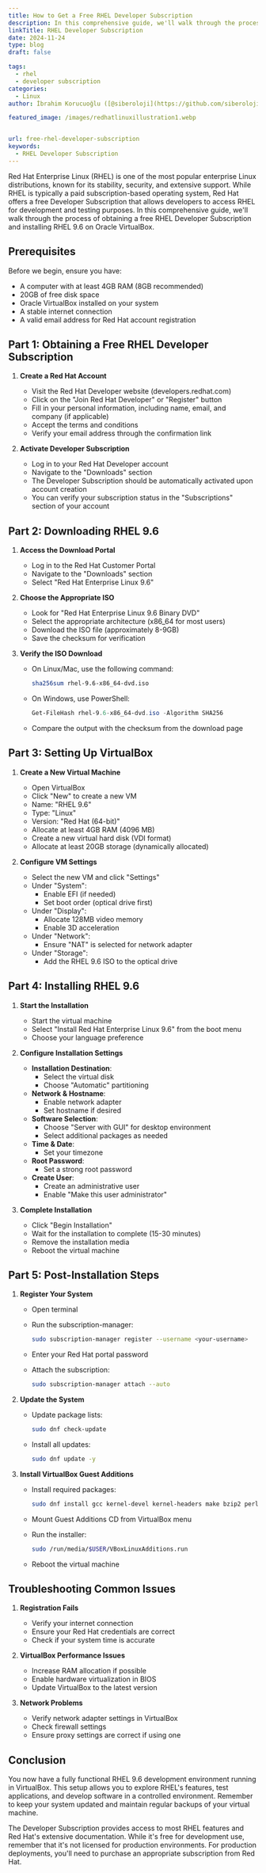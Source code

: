 ```yaml
---
title: How to Get a Free RHEL Developer Subscription
description: In this comprehensive guide, we'll walk through the process of obtaining a free RHEL Developer Subscription and installing RHEL 9.6 on Oracle VirtualBox.
linkTitle: RHEL Developer Subscription
date: 2024-11-24
type: blog
draft: false

tags:
  - rhel
  - developer subscription
categories:
  - Linux
author: İbrahim Korucuoğlu ([@siberoloji](https://github.com/siberoloji))

featured_image: /images/redhatlinuxillustration1.webp


url: free-rhel-developer-subscription
keywords:
  - RHEL Developer Subscription
---
```

Red Hat Enterprise Linux (RHEL) is one of the most popular enterprise Linux distributions, known for its stability, security, and extensive support. While RHEL is typically a paid subscription-based operating system, Red Hat offers a free Developer Subscription that allows developers to access RHEL for development and testing purposes. In this comprehensive guide, we'll walk through the process of obtaining a free RHEL Developer Subscription and installing RHEL 9.6 on Oracle VirtualBox.

## Prerequisites

Before we begin, ensure you have:

- A computer with at least 4GB RAM (8GB recommended)
- 20GB of free disk space
- Oracle VirtualBox installed on your system
- A stable internet connection
- A valid email address for Red Hat account registration

## Part 1: Obtaining a Free RHEL Developer Subscription

1. **Create a Red Hat Account**
   - Visit the Red Hat Developer website (developers.redhat.com)
   - Click on the "Join Red Hat Developer" or "Register" button
   - Fill in your personal information, including name, email, and company (if applicable)
   - Accept the terms and conditions
   - Verify your email address through the confirmation link

2. **Activate Developer Subscription**
   - Log in to your Red Hat Developer account
   - Navigate to the "Downloads" section
   - The Developer Subscription should be automatically activated upon account creation
   - You can verify your subscription status in the "Subscriptions" section of your account

## Part 2: Downloading RHEL 9.6

1. **Access the Download Portal**
   - Log in to the Red Hat Customer Portal
   - Navigate to the "Downloads" section
   - Select "Red Hat Enterprise Linux 9.6"

2. **Choose the Appropriate ISO**
   - Look for "Red Hat Enterprise Linux 9.6 Binary DVD"
   - Select the appropriate architecture (x86_64 for most users)
   - Download the ISO file (approximately 8-9GB)
   - Save the checksum for verification

3. **Verify the ISO Download**
   - On Linux/Mac, use the following command:

     ```bash
     sha256sum rhel-9.6-x86_64-dvd.iso
     ```

   - On Windows, use PowerShell:

     ```powershell
     Get-FileHash rhel-9.6-x86_64-dvd.iso -Algorithm SHA256
     ```

   - Compare the output with the checksum from the download page

## Part 3: Setting Up VirtualBox

1. **Create a New Virtual Machine**
   - Open VirtualBox
   - Click "New" to create a new VM
   - Name: "RHEL 9.6"
   - Type: "Linux"
   - Version: "Red Hat (64-bit)"
   - Allocate at least 4GB RAM (4096 MB)
   - Create a new virtual hard disk (VDI format)
   - Allocate at least 20GB storage (dynamically allocated)

2. **Configure VM Settings**
   - Select the new VM and click "Settings"
   - Under "System":
     - Enable EFI (if needed)
     - Set boot order (optical drive first)
   - Under "Display":
     - Allocate 128MB video memory
     - Enable 3D acceleration
   - Under "Network":
     - Ensure "NAT" is selected for network adapter
   - Under "Storage":
     - Add the RHEL 9.6 ISO to the optical drive

## Part 4: Installing RHEL 9.6

1. **Start the Installation**
   - Start the virtual machine
   - Select "Install Red Hat Enterprise Linux 9.6" from the boot menu
   - Choose your language preference

2. **Configure Installation Settings**
   - **Installation Destination**:
     - Select the virtual disk
     - Choose "Automatic" partitioning
   - **Network & Hostname**:
     - Enable network adapter
     - Set hostname if desired
   - **Software Selection**:
     - Choose "Server with GUI" for desktop environment
     - Select additional packages as needed
   - **Time & Date**:
     - Set your timezone
   - **Root Password**:
     - Set a strong root password
   - **Create User**:
     - Create an administrative user
     - Enable "Make this user administrator"

3. **Complete Installation**
   - Click "Begin Installation"
   - Wait for the installation to complete (15-30 minutes)
   - Remove the installation media
   - Reboot the virtual machine

## Part 5: Post-Installation Steps

1. **Register Your System**
   - Open terminal
   - Run the subscription-manager:

     ```bash
     sudo subscription-manager register --username <your-username>
     ```

   - Enter your Red Hat portal password
   - Attach the subscription:

     ```bash
     sudo subscription-manager attach --auto
     ```

2. **Update the System**
   - Update package lists:

     ```bash
     sudo dnf check-update
     ```

   - Install all updates:

     ```bash
     sudo dnf update -y
     ```

3. **Install VirtualBox Guest Additions**
   - Install required packages:

     ```bash
     sudo dnf install gcc kernel-devel kernel-headers make bzip2 perl
     ```

   - Mount Guest Additions CD from VirtualBox menu
   - Run the installer:

     ```bash
     sudo /run/media/$USER/VBoxLinuxAdditions.run
     ```

   - Reboot the virtual machine

## Troubleshooting Common Issues

1. **Registration Fails**
   - Verify your internet connection
   - Ensure your Red Hat credentials are correct
   - Check if your system time is accurate

2. **VirtualBox Performance Issues**
   - Increase RAM allocation if possible
   - Enable hardware virtualization in BIOS
   - Update VirtualBox to the latest version

3. **Network Problems**
   - Verify network adapter settings in VirtualBox
   - Check firewall settings
   - Ensure proxy settings are correct if using one

## Conclusion

You now have a fully functional RHEL 9.6 development environment running in VirtualBox. This setup allows you to explore RHEL's features, test applications, and develop software in a controlled environment. Remember to keep your system updated and maintain regular backups of your virtual machine.

The Developer Subscription provides access to most RHEL features and Red Hat's extensive documentation. While it's free for development use, remember that it's not licensed for production environments. For production deployments, you'll need to purchase an appropriate subscription from Red Hat.
